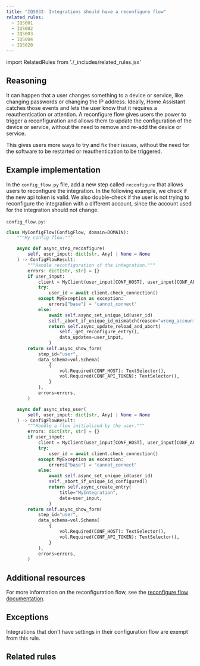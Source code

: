 ```yaml
---
title: "IQS032: Integrations should have a reconfigure flow"
related_rules:
  - IQS001
  - IQS002
  - IQS003
  - IQS004
  - IQS020
---
```

import RelatedRules from './_includes/related_rules.jsx'

## Reasoning

It can happen that a user changes something to a device or service, like changing passwords or changing the IP address.
Ideally, Home Assistant catches those events and lets the user know that it requires a reauthentication or attention.
A reconfigure flow gives users the power to trigger a reconfiguration and allows them to update the configuration of the device or service, without the need to remove and re-add the device or service.

This gives users more ways to try and fix their issues, without the need for the software to be restarted or reauthentication to be triggered.

## Example implementation

In the `config_flow.py` file, add a new step called `reconfigure` that allows users to reconfigure the integration.
In the following example, we check if the new api token is valid.
We also double-check if the user is not trying to reconfigure the integration with a different account, since the account used for the integration should not change.

`config_flow.py`:
```python {4-31} showLineNumbers
class MyConfigFlow(ConfigFlow, domain=DOMAIN):
    """My config flow."""

    async def async_step_reconfigure(
        self, user_input: dict[str, Any] | None = None
    ) -> ConfigFlowResult:
        """Handle reconfiguration of the integration."""
        errors: dict[str, str] = {}
        if user_input:
            client = MyClient(user_input[CONF_HOST], user_input[CONF_API_TOKEN])
            try:
                user_id = await client.check_connection()
            except MyException as exception:
                errors["base"] = "cannot_connect"
            else:
                await self.async_set_unique_id(user_id)
                self._abort_if_unique_id_mismatch(reason="wrong_account")
                return self.async_update_reload_and_abort(
                    self._get_reconfigure_entry(),
                    data_updates=user_input,
                )
        return self.async_show_form(
            step_id="user",
            data_schema=vol.Schema(
                {
                    vol.Required(CONF_HOST): TextSelector(),
                    vol.Required(CONF_API_TOKEN): TextSelector(),
                }
            ),
            errors=errors,
        )

    async def async_step_user(
        self, user_input: dict[str, Any] | None = None
    ) -> ConfigFlowResult:
        """Handle a flow initialized by the user."""
        errors: dict[str, str] = {}
        if user_input:
            client = MyClient(user_input[CONF_HOST], user_input[CONF_API_TOKEN])
            try:
                user_id = await client.check_connection()
            except MyException as exception:
                errors["base"] = "cannot_connect"
            else:
                await self.async_set_unique_id(user_id)
                self._abort_if_unique_id_configured()
                return self.async_create_entry(
                    title="MyIntegration",
                    data=user_input,
                )
        return self.async_show_form(
            step_id="user",
            data_schema=vol.Schema(
                {
                    vol.Required(CONF_HOST): TextSelector(),
                    vol.Required(CONF_API_TOKEN): TextSelector(),
                }
            ),
            errors=errors,
        )
```

## Additional resources

For more information on the reconfiguration flow, see the [reconfigure flow documentation](../../../config_entries_config_flow_handler#reconfigure).

## Exceptions

Integrations that don't have settings in their configuration flow are exempt from this rule.

## Related rules

<RelatedRules relatedRules={frontMatter.related_rules}></RelatedRules>
